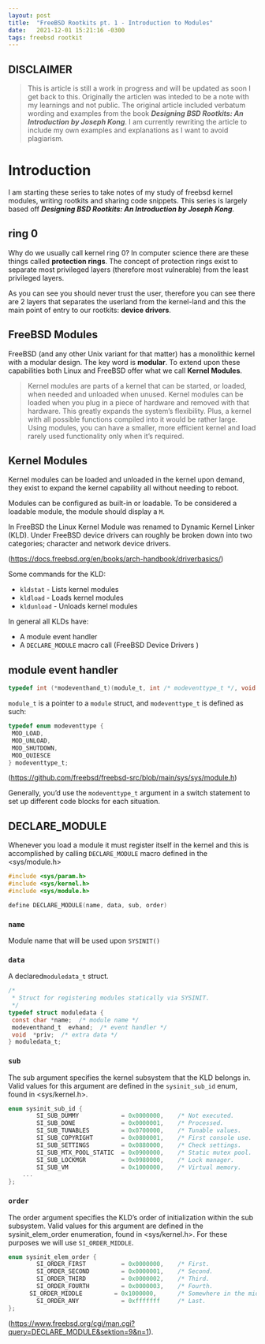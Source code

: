 ```yaml
---
layout: post
title:  "FreeBSD Rootkits pt. 1 - Introduction to Modules"
date:   2021-12-01 15:21:16 -0300
tags: freebsd rootkit
---
```


## DISCLAIMER

> This is article is still a work in progress and will be updated as soon I get back to this. Originally the articlen was inteded to be a note with my learnings and not public. The original article included verbatum wording and examples from the book ***Designing BSD Rootkits: An Introduction by Joseph Kong***. I am currently rewriting the article to include my own examples and explanations as I want to avoid plagiarism.

# Introduction
I am starting these series to take notes of my study of freebsd kernel modules, writing rootkits and sharing code snippets. This series is largely based off ***Designing BSD Rootkits: An Introduction by Joseph Kong***.

## ring 0

Why do we usually call kernel ring 0? In computer science there are these things called **protection rings**. The concept of protection rings exist to separate most privileged layers (therefore most vulnerable) from the least privileged layers.

As you can see you should never trust the user, therefore you can see there are 2 layers that separates the userland from the kernel-land and this the main point of entry to our rootkits: **device drivers**.

## FreeBSD Modules

FreeBSD (and any other Unix variant for that matter) has a monolithic kernel with a modular design. The key word is **modular**. To extend upon these capabilities both Linux and FreeBSD offer what we call **Kernel Modules**.

> Kernel modules are parts of a kernel that can be started, or loaded, when needed and unloaded when unused. Kernel modules can be loaded when you plug in a piece of hardware and removed with that hardware. This greatly expands the system’s flexibility. Plus, a kernel with all possible functions compiled into it would be rather large. Using modules, you can have a smaller, more efficient kernel and load rarely used functionality only when it’s required.

## Kernel Modules

Kernel modules can be loaded and unloaded in the kernel upon demand, they exist to expand the kernel capability all without needing to reboot.

Modules can be configured as built-in or loadable. To be considered a loadable module, the module should display a ```M```.

In FreeBSD the Linux Kernel Module was renamed to Dynamic Kernel Linker (KLD). Under FreeBSD device drivers can roughly be broken down into two categories; character and network device drivers.

(<https://docs.freebsd.org/en/books/arch-handbook/driverbasics/>)

Some commands for the KLD:

* ```kldstat``` - Lists kernel modules
* ```kldload``` - Loads kernel modules
* ```kldunload``` - Unloads kernel modules

In general all KLDs have:

* A module event handler
* A ```DECLARE_MODULE``` macro call
(FreeBSD Device Drivers )

## **module event handler**

```c
typedef int (*modeventhand_t)(module_t, int /* modeventtype_t */, void *);
```

```module_t``` is a pointer to a ```module``` struct, and ```modeventtype_t``` is defined as such:

```c
typedef enum modeventtype {
 MOD_LOAD,
 MOD_UNLOAD,
 MOD_SHUTDOWN,
 MOD_QUIESCE
} modeventtype_t;
```

(<https://github.com/freebsd/freebsd-src/blob/main/sys/sys/module.h>)

Generally, you’d use the `modeventtype_t` argument in a switch statement to set up different code blocks for each situation.

## **DECLARE_MODULE**

Whenever you load a module it must register itself in the kernel and this is accomplished by calling `DECLARE_MODULE` macro defined in the <sys/module.h>

```c
#include <sys/param.h>
#include <sys/kernel.h>
#include <sys/module.h>

define DECLARE_MODULE(name, data, sub, order)
```

### **`name`**

Module name that will be used upon `SYSINIT()`

### **`data`**

A declared`moduledata_t` struct.

```c
/*
 * Struct for registering modules statically via SYSINIT.
 */
typedef struct moduledata {
 const char *name;  /* module name */
 modeventhand_t  evhand;  /* event handler */
 void  *priv;  /* extra data */
} moduledata_t;
```

### **`sub`**

The sub argument specifies the kernel subsystem that the KLD belongs in. Valid values for this argument are defined in the `sysinit_sub_id` enum, found in <sys/kernel.h>.

```c
enum sysinit_sub_id {
        SI_SUB_DUMMY            = 0x0000000,    /* Not executed.        */
        SI_SUB_DONE             = 0x0000001,    /* Processed.           */
        SI_SUB_TUNABLES         = 0x0700000,    /* Tunable values.      */
        SI_SUB_COPYRIGHT        = 0x0800001,    /* First console use.   */
        SI_SUB_SETTINGS         = 0x0880000,    /* Check settings.      */
        SI_SUB_MTX_POOL_STATIC  = 0x0900000,    /* Static mutex pool.   */
        SI_SUB_LOCKMGR          = 0x0980000,    /* Lock manager.        */
        SI_SUB_VM               = 0x1000000,    /* Virtual memory.      */
    ...
};
```

### **`order`**

The order argument specifies the KLD’s order of initialization within the sub subsystem. Valid values for this argument are defined in the sysinit_elem_order enumeration, found in <sys/kernel.h>. For these purposes we will use `SI_ORDER_MIDDLE`.

```c
enum sysinit_elem_order {
        SI_ORDER_FIRST          = 0x0000000,    /* First.               */
        SI_ORDER_SECOND         = 0x0000001,    /* Second.              */
        SI_ORDER_THIRD          = 0x0000002,    /* Third.               */
        SI_ORDER_FOURTH         = 0x0000003,    /* Fourth.              */
      SI_ORDER_MIDDLE         = 0x1000000,      /* Somewhere in the middle. */
        SI_ORDER_ANY            = 0xfffffff     /* Last.                    */
};
```

(<https://www.freebsd.org/cgi/man.cgi?query=DECLARE_MODULE&sektion=9&n=1>).
